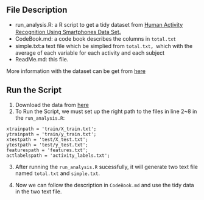 ## File Description
- run_analysis.R: a R script to get a tidy dataset from [Human Activity Recognition Using Smartphones Data Set](http://archive.ics.uci.edu/ml/datasets/Human+Activity+Recognition+Using+Smartphones)。
- CodeBook.md: a code book describes the columns in `total.txt`
- simple.txt:a text file which be simplied from `total.txt`，which with the average of each variable for each activity and each subject 
- ReadMe.md: this file.

More information with the dataset can be get from [here](http://archive.ics.uci.edu/ml/datasets/Human+Activity+Recognition+Using+Smartphones)

## Run the Script
1. Download the data from [here](http://archive.ics.uci.edu/ml/machine-learning-databases/00240/)
2. To Run the Script, we must set up the right path to the files in line 2~8 in the `run_analysis.R`:
```
xtrainpath = 'train/X_train.txt';
ytrainpath = 'train/y_train.txt';
xtestpath = 'test/X_test.txt';
ytestpath = 'test/y_test.txt';
featurespath = 'features.txt';
actlabelspath = 'activity_labels.txt';
```
3. After running the `run_analysis.R` sucessfully, it will generate two text file named `total.txt` and `simple.txt`.

4. Now we can follow the description in `CodeBook.md` and use the tidy data in the two text file.